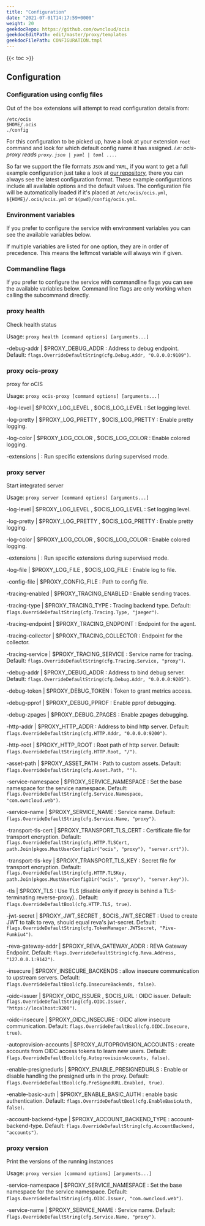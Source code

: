 ```yaml
---
title: "Configuration"
date: "2021-07-01T14:17:59+0000"
weight: 20
geekdocRepo: https://github.com/owncloud/ocis
geekdocEditPath: edit/master/proxy/templates
geekdocFilePath: CONFIGURATION.tmpl
---
```


{{< toc >}}

## Configuration

### Configuration using config files

Out of the box extensions will attempt to read configuration details from:

```console
/etc/ocis
$HOME/.ocis
./config
```

For this configuration to be picked up, have a look at your extension `root` command and look for which default config name it has assigned. *i.e: ocis-proxy reads `proxy.json | yaml | toml ...`*.

So far we support the file formats `JSON` and `YAML`, if you want to get a full example configuration just take a look at [our repository](https://github.com/owncloud/ocis/tree/master/proxy/config), there you can always see the latest configuration format. These example configurations include all available options and the default values. The configuration file will be automatically loaded if it's placed at `/etc/ocis/ocis.yml`, `${HOME}/.ocis/ocis.yml` or `$(pwd)/config/ocis.yml`.

### Environment variables

If you prefer to configure the service with environment variables you can see the available variables below.

If multiple variables are listed for one option, they are in order of precedence. This means the leftmost variable will always win if given.

### Commandline flags

If you prefer to configure the service with commandline flags you can see the available variables below. Command line flags are only working when calling the subcommand directly.

### proxy health

Check health status

Usage: `proxy health [command options] [arguments...]`






-debug-addr |  $PROXY_DEBUG_ADDR
: Address to debug endpoint. Default: `flags.OverrideDefaultString(cfg.Debug.Addr, "0.0.0.0:9109")`.































### proxy ocis-proxy

proxy for oCIS

Usage: `proxy ocis-proxy [command options] [arguments...]`


-log-level |  $PROXY_LOG_LEVEL , $OCIS_LOG_LEVEL
: Set logging level.


-log-pretty |  $PROXY_LOG_PRETTY , $OCIS_LOG_PRETTY
: Enable pretty logging.


-log-color |  $PROXY_LOG_COLOR , $OCIS_LOG_COLOR
: Enable colored logging.


-extensions | 
: Run specific extensions during supervised mode.
































### proxy server

Start integrated server

Usage: `proxy server [command options] [arguments...]`


-log-level |  $PROXY_LOG_LEVEL , $OCIS_LOG_LEVEL
: Set logging level.


-log-pretty |  $PROXY_LOG_PRETTY , $OCIS_LOG_PRETTY
: Enable pretty logging.


-log-color |  $PROXY_LOG_COLOR , $OCIS_LOG_COLOR
: Enable colored logging.


-extensions | 
: Run specific extensions during supervised mode.



-log-file |  $PROXY_LOG_FILE , $OCIS_LOG_FILE
: Enable log to file.


-config-file |  $PROXY_CONFIG_FILE
: Path to config file.


-tracing-enabled |  $PROXY_TRACING_ENABLED
: Enable sending traces.


-tracing-type |  $PROXY_TRACING_TYPE
: Tracing backend type. Default: `flags.OverrideDefaultString(cfg.Tracing.Type, "jaeger")`.


-tracing-endpoint |  $PROXY_TRACING_ENDPOINT
: Endpoint for the agent.


-tracing-collector |  $PROXY_TRACING_COLLECTOR
: Endpoint for the collector.


-tracing-service |  $PROXY_TRACING_SERVICE
: Service name for tracing. Default: `flags.OverrideDefaultString(cfg.Tracing.Service, "proxy")`.


-debug-addr |  $PROXY_DEBUG_ADDR
: Address to bind debug server. Default: `flags.OverrideDefaultString(cfg.Debug.Addr, "0.0.0.0:9205")`.


-debug-token |  $PROXY_DEBUG_TOKEN
: Token to grant metrics access.


-debug-pprof |  $PROXY_DEBUG_PPROF
: Enable pprof debugging.


-debug-zpages |  $PROXY_DEBUG_ZPAGES
: Enable zpages debugging.


-http-addr |  $PROXY_HTTP_ADDR
: Address to bind http server. Default: `flags.OverrideDefaultString(cfg.HTTP.Addr, "0.0.0.0:9200")`.


-http-root |  $PROXY_HTTP_ROOT
: Root path of http server. Default: `flags.OverrideDefaultString(cfg.HTTP.Root, "/")`.


-asset-path |  $PROXY_ASSET_PATH
: Path to custom assets. Default: `flags.OverrideDefaultString(cfg.Asset.Path, "")`.


-service-namespace |  $PROXY_SERVICE_NAMESPACE
: Set the base namespace for the service namespace. Default: `flags.OverrideDefaultString(cfg.Service.Namespace, "com.owncloud.web")`.


-service-name |  $PROXY_SERVICE_NAME
: Service name. Default: `flags.OverrideDefaultString(cfg.Service.Name, "proxy")`.


-transport-tls-cert |  $PROXY_TRANSPORT_TLS_CERT
: Certificate file for transport encryption. Default: `flags.OverrideDefaultString(cfg.HTTP.TLSCert, path.Join(pkgos.MustUserConfigDir("ocis", "proxy"), "server.crt"))`.


-transport-tls-key |  $PROXY_TRANSPORT_TLS_KEY
: Secret file for transport encryption. Default: `flags.OverrideDefaultString(cfg.HTTP.TLSKey, path.Join(pkgos.MustUserConfigDir("ocis", "proxy"), "server.key"))`.


-tls |  $PROXY_TLS
: Use TLS (disable only if proxy is behind a TLS-terminating reverse-proxy).. Default: `flags.OverrideDefaultBool(cfg.HTTP.TLS, true)`.


-jwt-secret |  $PROXY_JWT_SECRET , $OCIS_JWT_SECRET
: Used to create JWT to talk to reva, should equal reva's jwt-secret. Default: `flags.OverrideDefaultString(cfg.TokenManager.JWTSecret, "Pive-Fumkiu4")`.


-reva-gateway-addr |  $PROXY_REVA_GATEWAY_ADDR
: REVA Gateway Endpoint. Default: `flags.OverrideDefaultString(cfg.Reva.Address, "127.0.0.1:9142")`.


-insecure |  $PROXY_INSECURE_BACKENDS
: allow insecure communication to upstream servers. Default: `flags.OverrideDefaultBool(cfg.InsecureBackends, false)`.


-oidc-issuer |  $PROXY_OIDC_ISSUER , $OCIS_URL
: OIDC issuer. Default: `flags.OverrideDefaultString(cfg.OIDC.Issuer, "https://localhost:9200")`.


-oidc-insecure |  $PROXY_OIDC_INSECURE
: OIDC allow insecure communication. Default: `flags.OverrideDefaultBool(cfg.OIDC.Insecure, true)`.


-autoprovision-accounts |  $PROXY_AUTOPROVISION_ACCOUNTS
: create accounts from OIDC access tokens to learn new users. Default: `flags.OverrideDefaultBool(cfg.AutoprovisionAccounts, false)`.


-enable-presignedurls |  $PROXY_ENABLE_PRESIGNEDURLS
: Enable or disable handling the presigned urls in the proxy. Default: `flags.OverrideDefaultBool(cfg.PreSignedURL.Enabled, true)`.


-enable-basic-auth |  $PROXY_ENABLE_BASIC_AUTH
: enable basic authentication. Default: `flags.OverrideDefaultBool(cfg.EnableBasicAuth, false)`.


-account-backend-type |  $PROXY_ACCOUNT_BACKEND_TYPE
: account-backend-type. Default: `flags.OverrideDefaultString(cfg.AccountBackend, "accounts")`.



### proxy version

Print the versions of the running instances

Usage: `proxy version [command options] [arguments...]`



































-service-namespace |  $PROXY_SERVICE_NAMESPACE
: Set the base namespace for the service namespace. Default: `flags.OverrideDefaultString(cfg.OIDC.Issuer, "com.owncloud.web")`.


-service-name |  $PROXY_SERVICE_NAME
: Service name. Default: `flags.OverrideDefaultString(cfg.Service.Name, "proxy")`.

